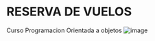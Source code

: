 # RESERVA DE VUELOS
Curso Programacion Orientada a objetos
![image](https://github.com/mateo27965/ReservaVuelos/assets/130804878/a57cf694-c643-42cb-9993-a6dcb4504ec8)

